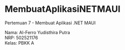 # MembuatAplikasiNETMAUI

Pertemuan 7 - Membuat Aplikasi .NET MAUI

Nama: Al-Ferro Yudisthira Putra <br>
NRP: 502521176 <br>
Kelas: PBKK A <br>
